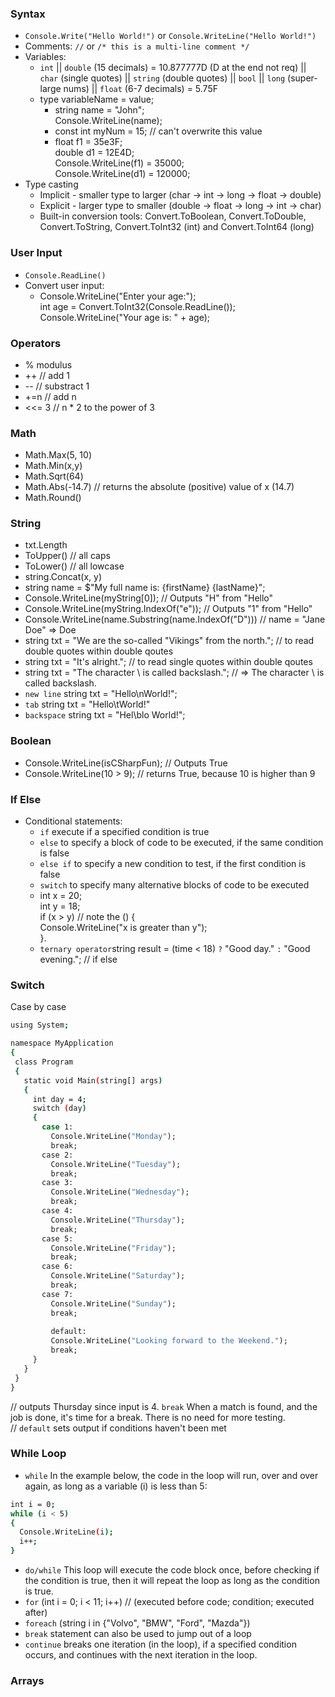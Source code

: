 ### Syntax

* ``Console.Write("Hello World!")`` or ``Console.WriteLine("Hello World!")``
* Comments: ``//`` or ``/* this is a multi-line comment */``
* Variables:
  *   ``int``  ||   ``double`` (15 decimals) = 10.877777D (D at the end not req)   ||    ``char`` (single quotes)  ||   ``string`` (double quotes)  ||   ``bool``     || ``long`` (super-large nums) || ``float`` (6-7 decimals) = 5.75F
  *   type variableName = value;  
      *   string name = "John";     
         Console.WriteLine(name);
      *   const int myNum = 15; // can't overwrite this value
      *    float f1 = 35e3F;    
           double d1 = 12E4D;   
           Console.WriteLine(f1) = 35000;     
           Console.WriteLine(d1) = 120000;    
* Type casting
  * Implicit - smaller type to larger (char -> int -> long -> float -> double)
  * Explicit - larger type to smaller (double -> float -> long -> int -> char)
  * Built-in conversion tools: Convert.ToBoolean, Convert.ToDouble, Convert.ToString, Convert.ToInt32 (int) and Convert.ToInt64 (long)

### User Input
* ``Console.ReadLine()``
* Convert user input:
  * Console.WriteLine("Enter your age:");   
    int age = Convert.ToInt32(Console.ReadLine());   
    Console.WriteLine("Your age is: " + age);     
    
 
### Operators
* % modulus
* ++ // add 1
* -- // substract 1
* +=n // add n
* <<= 3 // n * 2 to the power of 3

### Math
* Math.Max(5, 10)
* Math.Min(x,y)
* Math.Sqrt(64)
* Math.Abs(-14.7) // returns the absolute (positive) value of x (14.7)
* Math.Round()

### String
* txt.Length
* ToUpper() // all caps
* ToLower() // all lowcase
* string.Concat(x, y)
* string name = $"My full name is: {firstName} {lastName}";
* Console.WriteLine(myString[0]);  // Outputs "H" from "Hello"
* Console.WriteLine(myString.IndexOf("e"));  // Outputs "1" from "Hello"
* Console.WriteLine(name.Substring(name.IndexOf("D"))) // name = "Jane Doe" => Doe
* string txt = "We are the so-called \"Vikings\" from the north."; // to read double quotes within double qoutes
* string txt = "It\'s alright."; // to read single quotes within double qoutes
* string txt = "The character \\ is called backslash."; // => The character \ is called backslash.
* ``new line`` string txt = "Hello\nWorld!";
* ``tab`` string txt = "Hello\tWorld!"
* ``backspace`` string txt = "Hel\blo World!";

### Boolean
* Console.WriteLine(isCSharpFun);   // Outputs True
* Console.WriteLine(10 > 9); // returns True, because 10 is higher than 9

### If Else
* Conditional statements:
  * ``if`` execute if a specified condition is true
  * ``else`` to specify a block of code to be executed, if the same condition is false
  * ``else if`` to specify a new condition to test, if the first condition is false
  * ``switch`` to specify many alternative blocks of code to be executed
  * int x = 20;   
    int y = 18;    
    if (x > y)    // note the ()
    {  
      Console.WriteLine("x is greater than y");    
    }.   
   * ``ternary operator``string result = (time < 18) ``?`` "Good day." ``:`` "Good evening."; // if else
 
 ### Switch
 Case by case
 ```sh
 using System; 

namespace MyApplication   
{  
  class Program  
  {   
    static void Main(string[] args)    
    {   
      int day = 4;   
      switch (day)   
      { 
        case 1:  
          Console.WriteLine("Monday");  
          break;  
        case 2:  
          Console.WriteLine("Tuesday");  
          break;  
        case 3:  
          Console.WriteLine("Wednesday");  
          break;  
        case 4:  
          Console.WriteLine("Thursday");  
          break;  
        case 5:  
          Console.WriteLine("Friday");  
          break;  
        case 6:  
          Console.WriteLine("Saturday");  
          break;  
        case 7:  
          Console.WriteLine("Sunday");  
          break;  
          
          default:   
          Console.WriteLine("Looking forward to the Weekend.");  
          break;   
      }    
    }
  }
}
```
// outputs Thursday since input is 4. ``break`` When a match is found, and the job is done, it's time for a break. There is no need for more testing.  
// ``default`` sets output if conditions haven't been met

### While Loop
* ``while`` In the example below, the code in the loop will run, over and over again, as long as a variable (i) is less than 5:
```sh
int i = 0;   
while (i < 5)   
{  
  Console.WriteLine(i);   
  i++;   
}  
```
* ``do/while`` This loop will execute the code block once, before checking if the condition is true, then it will repeat the loop as long as the condition is true.
* ``for`` (int i = 0; i < 11; i++)  // (executed before code; condition; executed after) 
* ``foreach`` (string i in {"Volvo", "BMW", "Ford", "Mazda"}) 
* ``break`` statement can also be used to jump out of a loop
* ``continue`` breaks one iteration (in the loop), if a specified condition occurs, and continues with the next iteration in the loop. 

### Arrays

